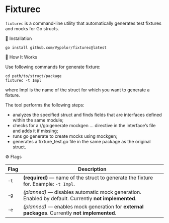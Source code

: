 # Fixturec

`fixturec` is a command-line utility that automatically generates test fixtures and mocks for Go structs.

🚀 Installation
```
go install github.com/Vypolor/fixturec@latest
```

🧠 How It Works

Use following commands for generate fixture:

```
cd path/to/struct/package
fixturec -t Impl
```


where Impl is the name of the struct for which you want to generate a fixture.

The tool performs the following steps:
- analyzes the specified struct and finds fields that are interfaces defined within the same module;
- checks for a //go:generate mockgen ... directive in the interface’s file and adds it if missing;
- runs go generate to create mocks using mockgen;
- generates a fixture_test.go file in the same package as the original struct.

⚙️ Flags

| Flag | Description                                                                                          |
|------|------------------------------------------------------------------------------------------------------|
| `-t` | **(required)** — name of the struct to generate the fixture for. Example: `-t Impl`.                 |
| `-g` | *(planned)* — disables automatic mock generation. Enabled by default. Currently **not implemented**. |
| `-e` | *(planned)* — enables mock generation for **external packages**. Currently **not implemented**.      |
